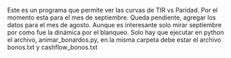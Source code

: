 Este es un programa que permite ver las curvas de TIR vs Paridad. Por el momento esta para el mes de septiembre. 
Queda pendiente, agregar los datos para el mes de agosto. Aunque es interesante solo mirar septiembre por como fue la dinámica por el blanqueo.
Solo hay que ejecutar en python el archivo, animar_bonardos.py, en la misma carpeta debe estar el archivo bonos.txt y cashflow_bonos.txt
